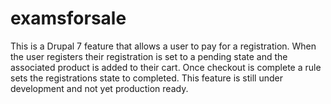 # examsforsale
This is a Drupal 7 feature that allows a user to pay for a registration. When the user registers their registration is set to a pending state and the associated product is added to their cart. Once checkout is complete a rule sets the registrations state to completed. This feature is still under development and not yet production ready.
